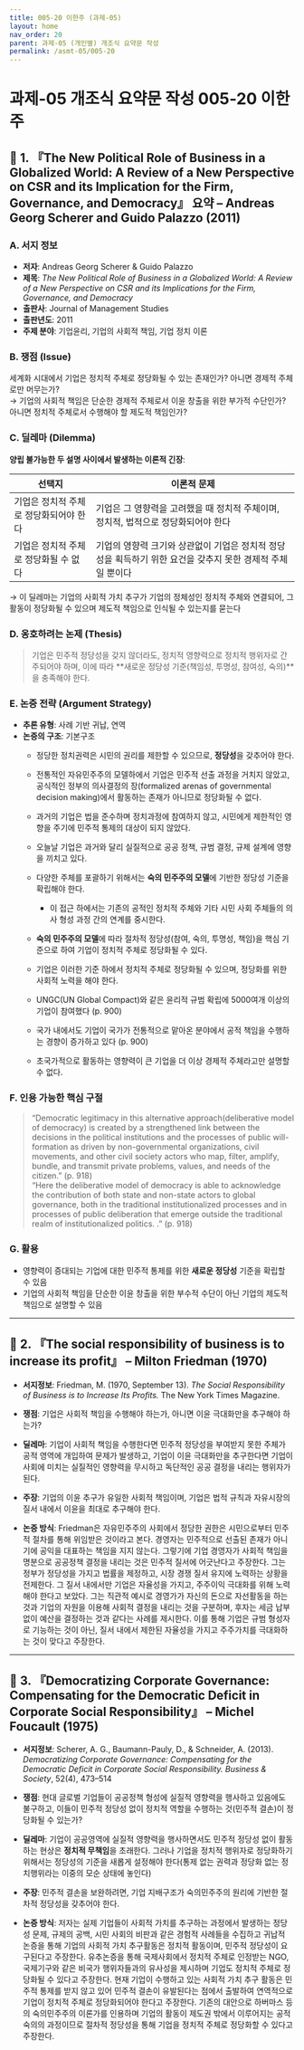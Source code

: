 ```yaml
---
title: 005-20 이한주 (과제-05)
layout: home
nav_order: 20
parent: 과제-05 (개인별) 개조식 요약문 작성
permalink: /asmt-05/005-20
---
```


# 과제-05 개조식 요약문 작성 005-20 이한주 

## 📘 1. 『The New Political Role of Business in a Globalized World: A Review of a New Perspective on CSR and its Implication for the Firm, Governance, and Democracy』 요약 – Andreas Georg Scherer and Guido Palazzo (2011)

### A. 서지 정보  
- **저자**: Andreas Georg Scherer & Guido Palazzo  
- **제목**: *The New Political Role of Business in a Globalized World: A Review of a New Perspective on CSR and its Implications for the Firm, Governance, and Democracy*  
- **출판사**: Journal of Management Studies 
- **출판년도**: 2011
- **주제 분야**: 기업윤리, 기업의 사회적 책임, 기업 정치 이론


### B. 쟁점 (Issue)  
세계화 시대에서 기업은 정치적 주체로 정당화될 수 있는 존재인가? 아니면 경제적 주체로만 머무는가?  
→ 기업의 사회적 책임은 단순한 경제적 주체로서 이윤 창출을 위한 부가적 수단인가? 아니면 정치적 주체로서 수행해야 할 제도적 책임인가?


### C. 딜레마 (Dilemma)  
**양립 불가능한 두 설명 사이에서 발생하는 이론적 긴장**:

| 선택지 | 이론적 문제 |
|--------|-------------|
| 기업은 정치적 주체로 정당화되어야 한다 | 기업은 그 영향력을 고려했을 때 정치적 주체이며, 정치적, 법적으로 정당화되어야 한다 |
| 기업은 정치적 주체로 정당화될 수 없다 | 기업의 영향력 크기와 상관없이 기업은 정치적 정당성을 획득하기 위한 요건을 갖추지 못한 경제적 주체일 뿐이다 |

→ 이 딜레마는 기업의 사회적 가치 추구가 기업의 정체성인 정치적 주체와 연결되어, 그 활동이 정당화될 수 있으며 제도적 책임으로 인식될 수 있는지를 묻는다


### D. 옹호하려는 논제 (Thesis)  
> 기업은 민주적 정당성을 갖지 않더라도, 정치적 영향력으로 정치적 행위자로 간주되어야 하며, 이에 따라 **새로운 정당성 기준(책임성, 투명성, 참여성, 숙의)**을 충족해야 한다.

### E. 논증 전략 (Argument Strategy)  
- **추론 유형**: 사례 기반 귀납, 연역  
- **논증의 구조**:
  기본구조
  - 정당한 정치권력은 시민의 권리를 제한할 수 있으므로, **정당성**을 갖추어야 한다.
  - 전통적인 자유민주주의 모델하에서 기업은 민주적 선출 과정을 거치지 않았고, 공식적인 정부의 의사결정의 장(formalized arenas of governmental decision making)에서 활동하는 존재가 아니므로 정당화될 수 없다. 
  - 과거의 기업은 법을 준수하며 정치과정에 참여하지 않고, 시민에게 제한적인 영향을 주기에 민주적 통제의 대상이 되지 않았다. 
  - 오늘날 기업은 과거와 달리 실질적으로 공공 정책, 규범 결정, 규제 설계에 영향을 끼치고 있다. 
  - 다양한 주체를 포괄하기 위해서는 **숙의 민주주의 모델**에 기반한 정당성 기준을 확립해야 한다.
    - 이 접근 하에서는 기존의 공적인 정치적 주체와 기타 시민 사회 주체들의 의사 형성 과정 간의 연계를 중시한다.
  - **숙의 민주주의 모델**에 따라 절차적 정당성(참여, 숙의, 투명성, 책임)을 핵심 기준으로 하여 기업이 정치적 주체로 정당화될 수 있다.
  - 기업은 이러한 기준 하에서 정치적 주체로 정당화될 수 있으며, 정당화를 위한 사회적 노력을 해야 한다. 
 
  - UNGC(UN Global Compact)와 같은 윤리적 규범 확립에 5000여개 이상의 기업이 참여했다 (p. 900)
  - 국가 내에서도 기업이 국가가 전통적으로 맡아온 분야에서 공적 책임을 수행하는 경향이 증가하고 있다 (p. 900)
  - 초국가적으로 활동하는 영향력이 큰 기업을 더 이상 경제적 주체라고만 설명할 수 없다.


### F. 인용 가능한 핵심 구절
> “Democratic legitimacy in this alternative approach(deliberative model of democracy) is created by a strengthened link between the decisions in the political institutions and the processes of public will-formation as driven by non-governmental organizations, civil movements, and other civil society actors who map, filter, amplify, bundle, and transmit private problems, values, and needs of the citizen.” (p. 918)  
> “Here the deliberative model of democracy is able to acknowledge the contribution of both state and non-state actors to global governance, both in the traditional institutionalized processes and in processes of public deliberation that emerge outside the traditional realm of institutionalized politics. .” (p. 918)


### G. 활용
- 영향력이 증대되는 기업에 대한 민주적 통제를 위한 **새로운 정당성** 기준을 확립할 수 있음
- 기업의 사회적 책임을 단순한 이윤 창출을 위한 부수적 수단이 아닌 기업의 제도적 책임으로 설명할 수 있음

---

## 📘 2. 『The social responsibility of business is to increase its profit』 – Milton Friedman (1970)

- **서지정보**: Friedman, M. (1970, September 13). *The Social Responsibility of Business is to Increase Its Profits.* The New York Times Magazine.

- **쟁점**: 기업은 사회적 책임을 수행해야 하는가, 아니면 이윤 극대화만을 추구해야 하는가?  
- **딜레마**: 기업이 사회적 책임을 수행한다면 민주적 정당성을 부여받지 못한 주체가 공적 영역에 개입하여 문제가 발생하고, 기업이 이윤 극대화만을 추구한다면 기업이 사회에 미치는 실질적인 영향력을 무시하고 독단적인 공공 결정을 내리는 행위자가 된다. 
- **주장**: 기업의 이윤 추구가 유일한 사회적 책임이며, 기업은 법적 규칙과 자유시장의 질서 내에서 이윤을 최대로 추구해야 한다. 
- **논증 방식**: Friedman은 자유민주주의 사회에서 정당한 권한은 시민으로부터 민주적 절차를 통해 위임받은 것이라고 본다. 경영자는 민주적으로 선출된 존재가 아니기에 공익을 대표하는 책임을 지지 않는다. 그렇기에 기업 경영자가 사회적 책임을 명분으로 공공정책 결정을 내리는 것은 민주적 질서에 어긋난다고 주장한다. 그는 정부가 정당성을 가지고 법률을 제정하고, 시장 경쟁 질서 유지에 노력하는 상황을 전제한다. 그 질서 내에서만 기업은 자율성을 가지고, 주주이익 극대화를 위해 노력해야 한다고 보았다. 그는 직관적 예시로 경영가가 자신의 돈으로 자선활동을 하는 것과 기업의 자원을 이용해 사회적 결정을 내리는 것을 구분하며, 후자는 세금 납부 없이 예산을 결정하는 것과 같다는 사례를 제시한다. 이를 통해 기업은 규범 형성자로 기능하는 것이 아닌, 질서 내에서 제한된 자율성을 가지고 주주가치를 극대화하는 것이 맞다고 주장한다. 

---

## 📘 3. 『Democratizing Corporate Governance: Compensating for the Democratic Deficit in Corporate Social Responsibility』 – Michel Foucault (1975)

- **서지정보**: Scherer, A. G., Baumann-Pauly, D., & Schneider, A. (2013). *Democratizing Corporate Governance: Compensating for the Democratic Deficit in Corporate Social Responsibility. Business & Society*, 52(4), 473–514

- **쟁점**: 현대 글로벌 기업들이 공공정책 형성에 실질적 영향력을 행사하고 있음에도 불구하고, 이들이 민주적 정당성 없이 정치적 역할을 수행하는 것(민주적 결손)이 정당화될 수 있는가?
- **딜레마**: 기업이 공공영역에 실질적 영향력을 행사하면서도 민주적 정당성 없이 활동하는 현상은 **정치적 무책임**을 초래한다. 그러나 기업을 정치적 행위자로 정당화하기 위해서는 정당성의 기준을 새롭게 설정해야 한다(통제 없는 권력과 정당화 없는 정치행위라는 이중의 모순 상태에 놓인다)
- **주장**: 민주적 결손을 보완하려면, 기업 지배구조가 숙의민주주의 원리에 기반한 절차적 정당성을 갖추어야 한다. 
- **논증 방식**: 저자는 실제 기업들이 사회적 가치를 추구하는 과정에서 발생하는 정당성 문제, 규제의 공백, 시민 사회의 비판과 같은 경험적 사례들을 수집하고 귀납적 논증을 통해 기업의 사회적 가치 추구활동은 정치적 활동이며, 민주적 정당성이 요구된다고 주장한다. 유추논증을 통해 국제사회에서 정치적 주체로 인정받는 NGO, 국제기구와 같은 비국가 행위자들과의 유사성을 제시하며 기업도 정치적 주체로 정당화될 수 있다고 주장한다. 현재 기업이 수행하고 있는 사회적 가치 추구 활동은 민주적 통제를 받지 않고 있어 민주적 결손이 유발된다는 점에서 출발하여 연역적으로 기업이 정치적 주체로 정당화되어야 한다고 주장한다. 기존의 대안으로 하버마스 등의 숙의민주주의 이론가를 인용하며 기업의 활동이 제도권 밖에서 이루어지는 공적 숙의의 과정이므로 절차적 정당성을 통해 기업을 정치적 주체로 정당화할 수 있다고 주장한다. 